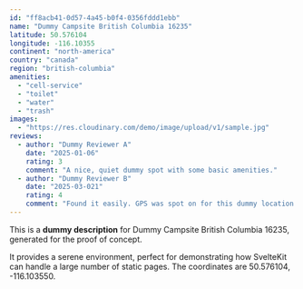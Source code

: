 ```yaml
---
id: "ff8acb41-0d57-4a45-b0f4-0356fddd1ebb"
name: "Dummy Campsite British Columbia 16235"
latitude: 50.576104
longitude: -116.10355
continent: "north-america"
country: "canada"
region: "british-columbia"
amenities:
  - "cell-service"
  - "toilet"
  - "water"
  - "trash"
images:
  - "https://res.cloudinary.com/demo/image/upload/v1/sample.jpg"
reviews:
  - author: "Dummy Reviewer A"
    date: "2025-01-06"
    rating: 3
    comment: "A nice, quiet dummy spot with some basic amenities."
  - author: "Dummy Reviewer B"
    date: "2025-03-021"
    rating: 4
    comment: "Found it easily. GPS was spot on for this dummy location."
---
```


This is a **dummy description** for Dummy Campsite British Columbia 16235, generated for the proof of concept.

It provides a serene environment, perfect for demonstrating how SvelteKit can handle a large number of static pages. The coordinates are 50.576104, -116.103550.
